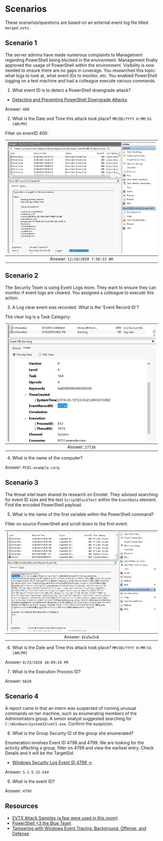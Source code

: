 # Scenarios

These scenarios/questions are based on an external event log file titled `merged.evtx`. 

## Scenario 1

The server admins have made numerous complaints to Management regarding PowerShell being blocked in the environment. 
Management finally approved the usage of PowerShell within the environment. Visibility is now needed to ensure there 
are no gaps in coverage. You researched this topic: what logs to look at, what event IDs to monitor, etc. You enabled 
PowerShell logging on a test machine and had a colleague execute various commands. 

1. What event ID is to detect a PowerShell downgrade attack? 

* [Detecting and Preventing PowerShell Downgrade Attacks](https://www.leeholmes.com/detecting-and-preventing-powershell-downgrade-attacks/)

Answer: `400`

2. What is the Date and Time this attack took place? `MM/DD/YYYY H:MM:SS [AM/PM]`

Filter on eventID 400:

| ![Event Viewer ID's](../../_static/images/logs-scenarios.png)
|:--:|
| Answer: `12/18/2020 7:50:33 AM` |

## Scenario 2 

The Security Team is using Event Logs more. They want to ensure they can monitor if event logs are cleared. 
You assigned a colleague to execute this action.

3. A Log clear event was recorded. What is the 'Event Record ID'?

The clear log is a Task Category:

| ![Event Viewer ID's](../../_static/images/logs-scenarios2.png)
|:--:|
| Answer: `27736` |

4. What is the name of the computer?

Answer: `PC01.example.corp`

## Scenario 3 

The threat intel team shared its research on Emotet. They advised searching for event ID `4104` and the text 
`ScriptBlockText` within the `EventData` element. Find the encoded PowerShell payload.

5. What is the name of the first variable within the PowerShell command?

Filter on source PowerShell and scroll down to the first event:

| ![Event Viewer ID's](../../_static/images/logs-scenarios3.png)
|:--:|
| Answer: `$Va5w3n8` |

6. What is the Date and Time this attack took place? `MM/DD/YYYY H:MM:SS [AM/PM]`

Answer: `8/25/2020 10:09:28 PM`

7. What is the Execution Process ID?

Answer: `6620`

## Scenario 4 

A report came in that an intern was suspected of running unusual commands on her machine, such as 
enumerating members of the Administrators group. A senior analyst suggested searching for 
`C:\Windows\System32\net1.exe`. Confirm the suspicion.

8. What is the Group Security ID of the group she enumerated?

Enumeration involves Event ID 4798 and 4799. We are looking for the activity affecting a group, filter on 4799 and 
view the earliest entry. Check Details and it will be the TargetSid.

* [Windows Security Log Event ID 4799 ->](https://www.ultimatewindowssecurity.com/securitylog/encyclopedia/event.aspx?eventid=4799)

Answer: `S-1-5-32-544`

9. What is the event ID?

Answer: `4799`

## Resources

* [EVTX Attack Samples (a few were used in this room)](https://github.com/sbousseaden/EVTX-ATTACK-SAMPLES)
* [PowerShell <3 the Blue Team](https://devblogs.microsoft.com/powershell/powershell-the-blue-team/)
* [Tampering with Windows Event Tracing: Background, Offense, and Defense](https://medium.com/palantir/tampering-with-windows-event-tracing-background-offense-and-defense-4be7ac62ac63)
